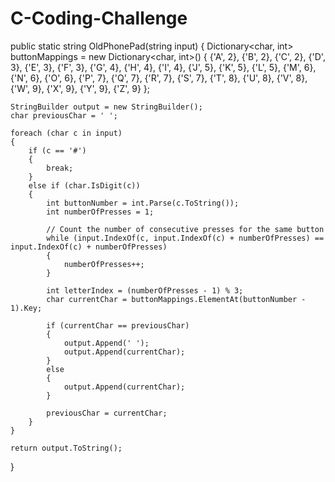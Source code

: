 # C-Coding-Challenge
public static string OldPhonePad(string input)
{
    Dictionary<char, int> buttonMappings = new Dictionary<char, int>()
    {
        {'A', 2}, {'B', 2}, {'C', 2},
        {'D', 3}, {'E', 3}, {'F', 3},
        {'G', 4}, {'H', 4}, {'I', 4},
        {'J', 5}, {'K', 5}, {'L', 5},
        {'M', 6}, {'N', 6}, {'O', 6},
        {'P', 7}, {'Q', 7}, {'R', 7}, {'S', 7},
        {'T', 8}, {'U', 8}, {'V', 8},
        {'W', 9}, {'X', 9}, {'Y', 9}, {'Z', 9}
    };

    StringBuilder output = new StringBuilder();
    char previousChar = ' ';

    foreach (char c in input)
    {
        if (c == '#')
        {
            break;
        }
        else if (char.IsDigit(c))
        {
            int buttonNumber = int.Parse(c.ToString());
            int numberOfPresses = 1;

            // Count the number of consecutive presses for the same button
            while (input.IndexOf(c, input.IndexOf(c) + numberOfPresses) == input.IndexOf(c) + numberOfPresses)
            {
                numberOfPresses++;
            }

            int letterIndex = (numberOfPresses - 1) % 3;
            char currentChar = buttonMappings.ElementAt(buttonNumber - 1).Key;

            if (currentChar == previousChar)
            {
                output.Append(' ');
                output.Append(currentChar);
            }
            else
            {
                output.Append(currentChar);
            }

            previousChar = currentChar;
        }
    }

    return output.ToString();
}
